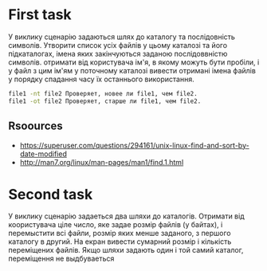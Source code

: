 # First task

У виклику сценарію задаються шлях до каталогу та послідовність символів. Утворити список усіх файлів у цьому каталозі та його підкаталогах, імена яких закінчуються заданою послідоввністю символів. отримати від користувача ім'я, в якому можуть бути пробіли, і у файл з цим ім'ям у поточному каталозі вивести отримані імена файлів у порядку спадання часу їх останнього використання.

```bash
file1 -nt file2 Проверяет, новее ли file1, чем file2.
file1 -ot file2 Проверяет, старше ли file1, чем file2.
```

## Rsoources

* https://superuser.com/questions/294161/unix-linux-find-and-sort-by-date-modified
* http://man7.org/linux/man-pages/man1/find.1.html

# Second task

У виклику сценарію задаеться два шляхи до каталогів. Отримати від коористувача ціле число, яке задае розмір файлів (у байтах), і перемыстити всі файли, розмір яких менше заданого, з першого каталогу в другий. На екран вивести сумарний розмір і кількість переміщених файлів. Якщо шляхи задають один і той самий каталог, переміщення не выдбуваеться
